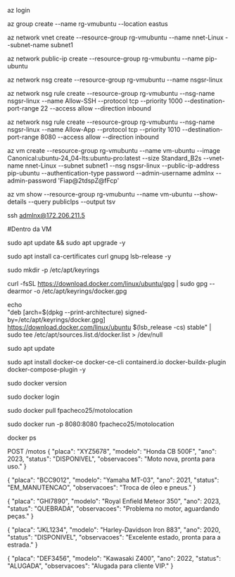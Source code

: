 az login

az group create --name rg-vmubuntu --location eastus

az network vnet create --resource-group rg-vmubuntu --name nnet-Linux --subnet-name subnet1

az network public-ip create --resource-group rg-vmubuntu --name pip-ubuntu

az network nsg create --resource-group rg-vmubuntu --name nsgsr-linux

az network nsg rule create --resource-group rg-vmubuntu --nsg-name nsgsr-linux --name Allow-SSH --protocol tcp --priority 1000 --destination-port-range 22 --access allow --direction inbound

az network nsg rule create --resource-group rg-vmubuntu --nsg-name nsgsr-linux --name Allow-App --protocol tcp --priority 1010 --destination-port-range 8080 --access allow --direction inbound

az vm create --resource-group rg-vmubuntu --name vm-ubuntu --image Canonical:ubuntu-24_04-lts:ubuntu-pro:latest --size Standard_B2s --vnet-name nnet-Linux --subnet subnet1 --nsg nsgsr-linux --public-ip-address pip-ubuntu --authentication-type password --admin-username admlnx --admin-password 'Fiap@2tdspZ@fFcp'

az vm show --resource-group rg-vmubuntu --name vm-ubuntu --show-details --query publicIps --output tsv

ssh admlnx@172.206.211.5

#Dentro da VM

sudo apt update && sudo apt upgrade -y

sudo apt install ca-certificates curl gnupg lsb-release -y

sudo mkdir -p /etc/apt/keyrings

curl -fsSL https://download.docker.com/linux/ubuntu/gpg | sudo gpg --dearmor -o /etc/apt/keyrings/docker.gpg

echo \
  "deb [arch=$(dpkg --print-architecture) signed-by=/etc/apt/keyrings/docker.gpg] \
  https://download.docker.com/linux/ubuntu $(lsb_release -cs) stable" | \
  sudo tee /etc/apt/sources.list.d/docker.list > /dev/null

sudo apt update

sudo apt install docker-ce docker-ce-cli containerd.io docker-buildx-plugin docker-compose-plugin -y

sudo docker version

sudo docker login

sudo docker pull fpacheco25/motolocation

sudo docker run -p 8080:8080 fpacheco25/motolocation

docker ps



POST /motos 
{
    "placa": "XYZ5678",
    "modelo": "Honda CB 500F",
    "ano": 2023,
    "status": "DISPONIVEL",
    "observacoes": "Moto nova, pronta para uso."
}

{
    "placa": "BCC9012",
    "modelo": "Yamaha MT-03",
    "ano": 2021,
    "status": "EM_MANUTENCAO",
    "observacoes": "Troca de óleo e pneus."
}

{
    "placa": "GHI7890",
    "modelo": "Royal Enfield Meteor 350",
    "ano": 2023,
    "status": "QUEBRADA",
    "observacoes": "Problema no motor, aguardando peças."
}

{
    "placa": "JKL1234",
    "modelo": "Harley-Davidson Iron 883",
    "ano": 2020,
    "status": "DISPONIVEL",
    "observacoes": "Excelente estado, pronta para a estrada."
}

{
    "placa": "DEF3456",
    "modelo": "Kawasaki Z400",
    "ano": 2022,
    "status": "ALUGADA",
    "observacoes": "Alugada para cliente VIP."
}